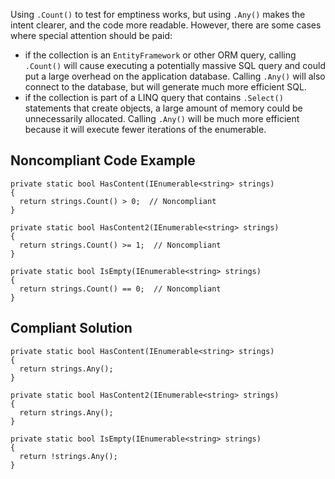 Using `.Count()` to test for emptiness works, but using `.Any()` makes the intent clearer, and the code more readable. However, there are some cases where special attention should be paid:
 
- if the collection is an `EntityFramework` or other ORM query, calling `.Count()` will cause executing a potentially
  massive SQL query and could put a large overhead on the application database. Calling `.Any()` will also connect to the database, but
  will generate much more efficient SQL.
- if the collection is part of a LINQ query that contains `.Select()` statements that create objects, a large amount of memory could
  be unnecessarily allocated. Calling `.Any()` will be much more efficient because it will execute fewer iterations of the enumerable.

## Noncompliant Code Example

    private static bool HasContent(IEnumerable<string> strings)
    {
      return strings.Count() > 0;  // Noncompliant
    }
    
    private static bool HasContent2(IEnumerable<string> strings)
    {
      return strings.Count() >= 1;  // Noncompliant
    }
    
    private static bool IsEmpty(IEnumerable<string> strings)
    {
      return strings.Count() == 0;  // Noncompliant
    }

## Compliant Solution

    private static bool HasContent(IEnumerable<string> strings)
    {
      return strings.Any();
    }
    
    private static bool HasContent2(IEnumerable<string> strings)
    {
      return strings.Any();
    }
    
    private static bool IsEmpty(IEnumerable<string> strings)
    {
      return !strings.Any();
    }